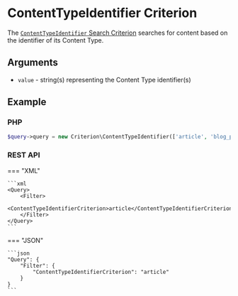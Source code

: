 # ContentTypeIdentifier Criterion

The [`ContentTypeIdentifier` Search Criterion](https://github.com/ibexa/core/blob/main/src/contracts/Repository/Values/Content/Query/Criterion/ContentTypeIdentifier.php)
searches for content based on the identifier of its Content Type.

## Arguments

- `value` - string(s) representing the Content Type identifier(s)

## Example

### PHP

``` php
$query->query = new Criterion\ContentTypeIdentifier(['article', 'blog_post']);
```

### REST API

=== "XML"

    ```xml
    <Query>
        <Filter>
            <ContentTypeIdentifierCriterion>article</ContentTypeIdentifierCriterion>
        </Filter>
    </Query>
    ```

=== "JSON"

    ```json
    "Query": {
        "Filter": {
            "ContentTypeIdentifierCriterion": "article"
        }
    }
    ```